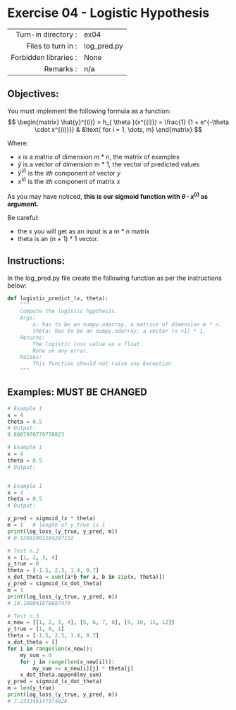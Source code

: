 # Exercise 04 - Logistic Hypothesis

|                         |                         |
| -----------------------:| ----------------------- |
|   Turn-in directory :   |  ex04                   |
|   Files to turn in :    |  log_pred.py            |
|   Forbidden libraries : |  None                |
|   Remarks :             |  n/a                    |

## Objectives:
You must implement the following formula as a function:  
$$
\begin{matrix}
\hat{y}^{(i)} = h_{ \theta }(x^{(i)}) = \frac{1} {1 + e^{-\theta \cdot x^{(i)}}} & &\text{ for i = 1, \dots, m}    
\end{matrix}
$$

Where:
- $x$ is a matrix of dimension m * n, the matrix of examples
- $\hat{y}$ is a vector of dimension m * 1, the vector of predicted values
- $\hat{y}^{(i)}$ is the *ith* component of vector $y$
- $x^{(i)}$ is the *ith* component of matrix $x$ 

As you may have noticed, **this is our sigmoid function with $\theta \cdot x^{(i)}$ as argument.**

Be careful: 
- the x you will get as an input is a m * n matrix
- theta is an (n + 1) * 1 vector. 

## Instructions:
In the log_pred.py file create the following function as per the instructions below: 
```python
def logistic_predict_(x, theta):
    """
    Compute the logistic hypthesis.
    Args:
        x: has to be an numpy.ndarray, a matrice of dimension m * n.
        theta: has to be an numpy.ndarray, a vector (n +1) * 1.
    Returns:
        The logistic loss value as a float.
        None on any error.
    Raises:
        This function should not raise any Exception.
    """
```

## Examples: MUST BE CHANGED
```python
# Example 1
x = 4
theta = 0.5
# Output: 
0.8807970779778823

# Example 1
x = 4
theta = 0.5
# Output: 


# Example 1
x = 4
theta = 0.5
# Output: 

y_pred = sigmoid_(x * theta)
m = 1   # length of y_true is 1
print(log_loss_(y_true, y_pred, m))
# 0.12692801104297152

# Test n.2
x = [1, 2, 3, 4]
y_true = 0
theta = [-1.5, 2.3, 1.4, 0.7]
x_dot_theta = sum([a*b for a, b in zip(x, theta)])
y_pred = sigmoid_(x_dot_theta)
m = 1
print(log_loss_(y_true, y_pred, m))
# 10.100041078687479

# Test n.3
x_new = [[1, 2, 3, 4], [5, 6, 7, 8], [9, 10, 11, 12]]
y_true = [1, 0, 1]
theta = [-1.5, 2.3, 1.4, 0.7]
x_dot_theta = []
for i in range(len(x_new)):
    my_sum = 0
    for j in range(len(x_new[i])):
        my_sum += x_new[i][j] * theta[j]
    x_dot_theta.append(my_sum)
y_pred = sigmoid_(x_dot_theta)
m = len(y_true)
print(log_loss_(y_true, y_pred, m))
# 7.233346147374828
```
